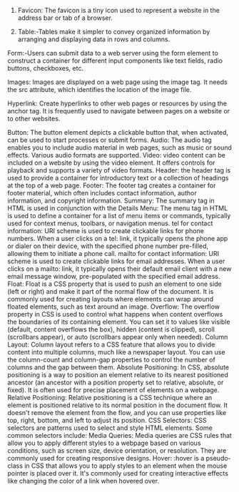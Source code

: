 1. Favicon: The favicon is a tiny icon used to represent a website in the address bar or tab of a browser.

2. Table:-Tables make it simpler to convey organized information by arranging and displaying data in rows and columns.

Form:-Users can submit data to a web server using the form element to construct a container for different input components like text fields, radio buttons, checkboxes, etc.

Images: Images are displayed on a web page using the image tag. It needs the src attribute, which identifies the location of the image file.

Hyperlink: Create hyperlinks to other web pages or resources by using the anchor tag. It is frequently used to navigate between pages on a website or to other websites.

Button: The button element depicts a clickable button that, when activated, can be used to start processes or submit forms.
Audio: The audio tag enables you to include audio material in web pages, such as music or sound effects. Various audio formats are supported.
Video: video content can be included on a website by using the video element. It offers controls for playback and supports a variety of video formats.
Header: the header tag is used to provide a container for introductory text or a collection of headings at the top of a web page.
Footer: The footer tag creates a container for footer material, which often includes contact information, author information, and copyright information.
Summary: The summary tag in HTML is used in conjunction with the
Details
Menu: The menu tag in HTML is used to define a container for a list of menu items or commands, typically used for context menus, toolbars, or navigation menus.
tel for contact information: URI scheme is used to create clickable links for phone numbers. When a user clicks on a tel: link, it typically opens the phone app or dialer on their device, with the specified phone number pre-filled, allowing them to initiate a phone call.
mailto for contact information: URI scheme is used to create clickable links for email addresses. When a user clicks on a mailto: link, it typically opens their default email client with a new email message window, pre-populated with the specified email address.
Float: Float is a CSS property that is used to push an element to one side (left or right) and make it part of the normal flow of the document. It is commonly used for creating layouts where elements can wrap around floated elements, such as text around an image.
Overflow: The overflow property in CSS is used to control what happens when content overflows the boundaries of its containing element. You can set it to values like visible (default, content overflows the box), hidden (content is clipped), scroll (scrollbars appear), or auto (scrollbars appear only when needed).
Column Layout: Column layout refers to a CSS feature that allows you to divide content into multiple columns, much like a newspaper layout. You can use the column-count and column-gap properties to control the number of columns and the gap between them.
Absolute Positioning: In CSS, absolute positioning is a way to position an element relative to its nearest positioned ancestor (an ancestor with a position property set to relative, absolute, or fixed). It is often used for precise placement of elements on a webpage.
Relative Positioning: Relative positioning is a CSS technique where an element is positioned relative to its normal position in the document flow. It doesn't remove the element from the flow, and you can use properties like top, right, bottom, and left to adjust its position.
CSS Selectors: CSS selectors are patterns used to select and style HTML elements. Some common selectors include:
Media Queries: Media queries are CSS rules that allow you to apply different styles to a webpage based on various conditions, such as screen size, device orientation, or resolution. They are commonly used for creating responsive designs.
Hover: :hover is a pseudo-class in CSS that allows you to apply styles to an element when the mouse pointer is placed over it. It's commonly used for creating interactive effects like changing the color of a link when hovered over.




